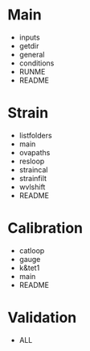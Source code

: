 # Main
- inputs
- getdir
- general
- conditions
- RUNME
- README

# Strain
- listfolders
- main
- ovapaths
- resloop
- straincal
- strainfilt
- wvlshift
- README

# Calibration
- catloop
- gauge
- k&tet1
- main
- README

# Validation
- ALL
